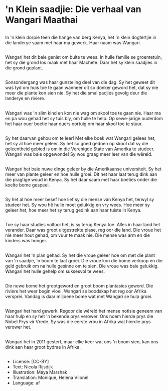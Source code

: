 # 'n Klein saadjie: Die verhaal van Wangari Maathai

##
In 'n klein dorpie teen die hange van berg Kenya, het 'n klein dogtertjie in die landerye saam met haar ma gewerk. Haar naam was Wangari.

##
Wangari het dit baie geniet om buite te wees. In hulle familie se groentetuin, het sy die grond los maak met haar Machete. Daar het sy klein saadjies in die grond geplant.

##
Sonsondergang was haar gunsteling deel van die dag. Sy het geweet dit was tyd om huis toe te gaan wanneer dit so donker geword het, dat sy nie meer die plante kon sien nie. Sy het die smal padjies gevolg deur die landerye en riviere.

##
Wangari was 'n slim kind en kon nie wag om skool toe te gaan nie. Haar ma en pa wou gehad het sy tuis bly, om hulle te help. Op sewe-jarige ouderdom het haar ouer boetie haar ouers oortuig om haar skool toe te stuur.

##
Sy het daarvan gehou om te leer! Met elke boek wat Wangari gelees het, het sy al hoe meer geleer. Sy het so goed gedoen op skool dat sy die geleentheid gebied is om in die Verenigde State van Amerika te studeer. Wangari was baie opgewonde! Sy wou graag meer leer van die wêreld.

##
Wangari het baie nuwe dinge geleer by die Amerikaanse universiteit. Sy het meer van plante geleer en hoe hulle groei. Dit het haar laat terug dink aan die pragtige woud in Kenya. Sy het daar saam met haar boeties onder die koelte bome gespeel.

##
Sy het al hoe meer besef hoe lief sy die mense van Kenya het, terwyl sy studeer het. Sy wou hê hulle moet gelukkig en vry wees. Hoe meer sy geleer het, hoe meer het sy terug gedink aan haar tuiste in Kenya.

##
Toe sy haar studies voltooi het, is sy terug Kenya toe. Alles in haar land het verander. Daar was groot uitgestrekte plase, reg oor die land. Die vroue het nie meer hout gehad, om vuur te maak nie. Die mense was arm en die kinders was honger.

##
Wangari het 'n plan gehad. Sy het die vroue geleer hoe om met die plant van 'n saadjie, 'n boom te laat groei. Die vroue kon die bome verkoop en die geld gebruik om na hulle gesinne om te sien. Die vroue was baie gelukkig. Wangari het hulle gehelp om suksesvol te wees.

##
Die nuwe bome het grootgeword en groot boom plantasies geword. Die riviere het weer begin vloei. Wangari se boodskap het reg oor Afrika versprei. Vandag is daar miljoene bome wat met Wangari se hulp groei.

##
Wangari het hard gewerk. Regoor die wêreld het mense notisie geneem van haar hulp en sy het 'n bekende prys verower. Ons noem hierde prys die Nobel Prys vir Vrede. Sy was die eerste vrou in Afrika wat hierdie prys verower het.

##
Wangari het in 2011 gesterf, maar elke keer wat ons 'n boom sien, kan ons dink aan haar groot bydrae in Afrika.

##
* License: [CC-BY]
* Text: Nicola Rijsdijk
* Illustration: Maya Marshak
* Translation: Monique, Helena Vilonel
* Language: af
